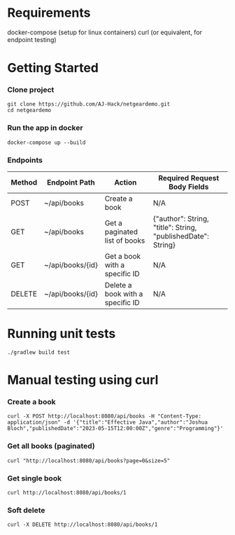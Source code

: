 # Requirements

docker-compose (setup for linux containers)
curl (or equivalent, for endpoint testing)

# Getting Started

### Clone project
```
git clone https://github.com/AJ-Hack/netgeardemo.git
cd netgeardemo
```

### Run the app in docker
```
docker-compose up --build
```

### Endpoints
| Method | Endpoint Path    | Action | Required Request Body Fields                                 |
|--------|------------------|--------|--------------------------------------------------------------|
POST | ~/api/books      | Create a book | N/A                                                          |
GET | ~/api/books      | Get a paginated list of books | {"author": String, "title": String, "publishedDate": String} |
GET | ~/api/books/{id} | Get a book with a specific ID | N/A |
DELETE | ~/api/books/{id} | Delete a book with a specific ID | N/A |


# Running unit tests
```
./gradlew build test
```

# Manual testing using curl

### Create a book
```
curl -X POST http://localhost:8080/api/books -H "Content-Type: application/json" -d '{"title":"Effective Java","author":"Joshua Bloch","publishedDate":"2023-05-15T12:00:00Z","genre":"Programming"}'
```

### Get all books (paginated)
```
curl "http://localhost:8080/api/books?page=0&size=5"
```

### Get single book
```
curl http://localhost:8080/api/books/1
```

### Soft delete
```
curl -X DELETE http://localhost:8080/api/books/1
```